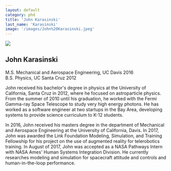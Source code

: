 ```yaml
---
layout: default
category: phd
title: 'John Karasinski'
last_name: 'Karasinski'
image: '/images/John%20Karasinski.jpeg'
---
```


<img src="{{ page.image }}">

<h2 class="team-title">John Karasinski</h2>
<h4 class="team-position"></h4>
<p>M.S. Mechanical and Aerospace Engineering, UC Davis 2016<br/>
B.S. Physics, UC Santa Cruz 2012</p>
<p>John received his bachelor's degree in physics at the University of California, Santa Cruz in 2012, where he focused on astroparticle physics. From the summer of 2010 until his graduation, he worked with the Fermi Gamma-ray Space Telescope to study very high energy photons. He has worked as a software engineer at two startups in the Bay Area, developing systems to provide science curriculum to K-12 students.</p>
<p>In 2016, John received his masters degree in the department of Mechanical and Aerospace Engineering at the University of California, Davis. In 2017, John was awarded the  Link Foundation Modeling, Simulation, and Training Fellowship for his project on the use of augmented reality for telerobotics training. In August of 2017, John was accepted as a NASA Pathways Intern with NASA Ames' Human Systems Integration Division. He currently researches modeling and simulation for spacecraft attitude and controls and human-in-the-loop performance.</p>
<ul class="team-member-other-info"></ul>
